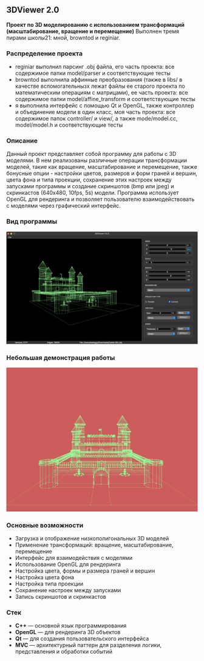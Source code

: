 ## 3DViewer 2.0
**Проект по 3D моделированию с использованием трансформаций (масштабирование, вращение и перемещение)**
Выполнен тремя пирами школы21: мной, browntod и reginiar.

### Распределение проекта
- reginiar выполнил парсинг .obj файла, его часть проекта: все содержимое папки model/parser и соответствующие тесты
- browntod выполнила аффинные преобразования (также в libs/ в качестве вспомогательнызх лежат файлы ее старого проекта по математическим операциям с матрицами), ее часть проекта: все содержимое папки model/affine_transform и соответствующие тесты
- я выполнила интерфейс с помощью Qt и OpenGL, также контроллер и объединение модели в один класс, моя часть проекта: все содержимое папок controller/ и view/, а также mode/model.cc, model/model.h и соответствующие тесты

### Описание
Данный проект представляет собой программу для работы с 3D моделями. В нем реализованы различные операции трансформации моделей, такие как вращение, масштабирование и перемещение, также бонусные опции - настройки цветов, размеров и форм граней и вершин, цвета фона и типа проекции, сохранение этих настроек между запусками программы и создание скриншотов (bmp или jpeg) и скринкастов (640x480, 10fps, 5s) модели. Программа использует OpenGL для рендеринга и позволяет пользователю взаимодействовать с моделями через графический интерфейс.

### Вид программы
![Скриншот программы](./files/img.png)

### Небольшая демонстрация работы
![Демонстрация работы](./files/gif.gif)

### Основные возможности
- Загрузка и отображение низкополигональных 3D моделей
- Применение трансформаций: вращение, масштабирование, перемещение
- Интерфейс для взаимодействия с моделями
- Использование OpenGL для рендеринга
- Настройка цвета, формы и размера граней и вершин
- Настройка цвета фона
- Настройка типа проекции
- Сохранение настроек между запусками
- Запись скриншотов и скринкастов


### Стек
- **C++** — основной язык программирования
- **OpenGL** — для рендеринга 3D объектов
- **Qt** — для создания пользовательского интерфейса
- **MVC** — архитектурный паттерн для разделения логики, представления и обработки событий
